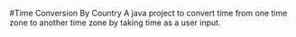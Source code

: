#Time Conversion By Country
A java project to convert time from one time zone to another time zone by taking time as a user input.
